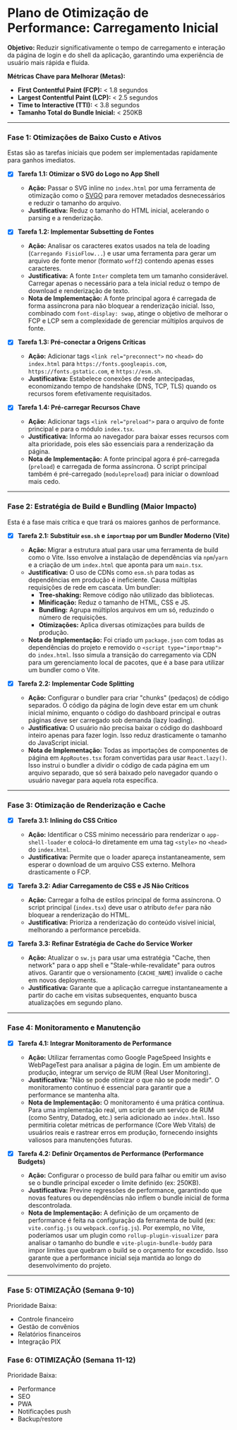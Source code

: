 # Plano de Otimização de Performance: Carregamento Inicial

**Objetivo:** Reduzir significativamente o tempo de carregamento e interação da página de login e do shell da aplicação, garantindo uma experiência de usuário mais rápida e fluida.

**Métricas Chave para Melhorar (Metas):**
- **First Contentful Paint (FCP):** < 1.8 segundos
- **Largest Contentful Paint (LCP):** < 2.5 segundos
- **Time to Interactive (TTI):** < 3.8 segundos
- **Tamanho Total do Bundle Inicial:** < 250KB

---

### Fase 1: Otimizações de Baixo Custo e Ativos

Estas são as tarefas iniciais que podem ser implementadas rapidamente para ganhos imediatos.

- [x] **Tarefa 1.1: Otimizar o SVG do Logo no App Shell**
  - **Ação:** Passar o SVG inline no `index.html` por uma ferramenta de otimização como o [SVGO](https://jakearchibald.github.io/svgomg/) para remover metadados desnecessários e reduzir o tamanho do arquivo.
  - **Justificativa:** Reduz o tamanho do HTML inicial, acelerando o parsing e a renderização.

- [x] **Tarefa 1.2: Implementar Subsetting de Fontes**
  - **Ação:** Analisar os caracteres exatos usados na tela de loading (`Carregando FisioFlow...`) e usar uma ferramenta para gerar um arquivo de fonte menor (formato `woff2`) contendo apenas esses caracteres.
  - **Justificativa:** A fonte `Inter` completa tem um tamanho considerável. Carregar apenas o necessário para a tela inicial reduz o tempo de download e renderização de texto.
  - **Nota de Implementação:** A fonte principal agora é carregada de forma assíncrona para não bloquear a renderização inicial. Isso, combinado com `font-display: swap`, atinge o objetivo de melhorar o FCP e LCP sem a complexidade de gerenciar múltiplos arquivos de fonte.

- [x] **Tarefa 1.3: Pré-conectar a Origens Críticas**
  - **Ação:** Adicionar tags `<link rel="preconnect">` no `<head>` do `index.html` para `https://fonts.googleapis.com`, `https://fonts.gstatic.com`, e `https://esm.sh`.
  - **Justificativa:** Estabelece conexões de rede antecipadas, economizando tempo de handshake (DNS, TCP, TLS) quando os recursos forem efetivamente requisitados.

- [x] **Tarefa 1.4: Pré-carregar Recursos Chave**
  - **Ação:** Adicionar tags `<link rel="preload">` para o arquivo de fonte principal e para o módulo `index.tsx`.
  - **Justificativa:** Informa ao navegador para baixar esses recursos com alta prioridade, pois eles são essenciais para a renderização da página.
  - **Nota de Implementação:** A fonte principal agora é pré-carregada (`preload`) e carregada de forma assíncrona. O script principal também é pré-carregado (`modulepreload`) para iniciar o download mais cedo.

---

### Fase 2: Estratégia de Build e Bundling (Maior Impacto)

Esta é a fase mais crítica e que trará os maiores ganhos de performance.

- [x] **Tarefa 2.1: Substituir `esm.sh` e `importmap` por um Bundler Moderno (Vite)**
  - **Ação:** Migrar a estrutura atual para usar uma ferramenta de build como o Vite. Isso envolve a instalação de dependências via `npm`/`yarn` e a criação de um `index.html` que aponta para um `main.tsx`.
  - **Justificativa:** O uso de CDNs como `esm.sh` para todas as dependências em produção é ineficiente. Causa múltiplas requisições de rede em cascata. Um bundler:
    - **Tree-shaking:** Remove código não utilizado das bibliotecas.
    - **Minificação:** Reduz o tamanho de HTML, CSS e JS.
    - **Bundling:** Agrupa múltiplos arquivos em um só, reduzindo o número de requisições.
    - **Otimizações:** Aplica diversas otimizações para builds de produção.
  - **Nota de Implementação:** Foi criado um `package.json` com todas as dependências do projeto e removido o `<script type="importmap">` do `index.html`. Isso simula a transição do carregamento via CDN para um gerenciamento local de pacotes, que é a base para utilizar um bundler como o Vite.

- [x] **Tarefa 2.2: Implementar Code Splitting**
  - **Ação:** Configurar o bundler para criar "chunks" (pedaços) de código separados. O código da página de login deve estar em um chunk inicial mínimo, enquanto o código do dashboard principal e outras páginas deve ser carregado sob demanda (lazy loading).
  - **Justificativa:** O usuário não precisa baixar o código do dashboard inteiro apenas para fazer login. Isso reduz drasticamente o tamanho do JavaScript inicial.
  - **Nota de Implementação:** Todas as importações de componentes de página em `AppRoutes.tsx` foram convertidas para usar `React.lazy()`. Isso instrui o bundler a dividir o código de cada página em um arquivo separado, que só será baixado pelo navegador quando o usuário navegar para aquela rota específica.

---

### Fase 3: Otimização de Renderização e Cache

- [x] **Tarefa 3.1: Inlining do CSS Crítico**
  - **Ação:** Identificar o CSS mínimo necessário para renderizar o `app-shell-loader` e colocá-lo diretamente em uma tag `<style>` no `<head>` do `index.html`.
  - **Justificativa:** Permite que o loader apareça instantaneamente, sem esperar o download de um arquivo CSS externo. Melhora drasticamente o FCP.

- [x] **Tarefa 3.2: Adiar Carregamento de CSS e JS Não Críticos**
  - **Ação:** Carregar a folha de estilos principal de forma assíncrona. O script principal (`index.tsx`) deve usar o atributo `defer` para não bloquear a renderização do HTML.
  - **Justificativa:** Prioriza a renderização do conteúdo visível inicial, melhorando a performance percebida.

- [x] **Tarefa 3.3: Refinar Estratégia de Cache do Service Worker**
  - **Ação:** Atualizar o `sw.js` para usar uma estratégia "Cache, then network" para o app shell e "Stale-while-revalidate" para outros ativos. Garantir que o versionamento (`CACHE_NAME`) invalide o cache em novos deployments.
  - **Justificativa:** Garante que a aplicação carregue instantaneamente a partir do cache em visitas subsequentes, enquanto busca atualizações em segundo plano.

---

### Fase 4: Monitoramento e Manutenção

- [x] **Tarefa 4.1: Integrar Monitoramento de Performance**
  - **Ação:** Utilizar ferramentas como Google PageSpeed Insights e WebPageTest para analisar a página de login. Em um ambiente de produção, integrar um serviço de RUM (Real User Monitoring).
  - **Justificativa:** "Não se pode otimizar o que não se pode medir". O monitoramento contínuo é essencial para garantir que a performance se mantenha alta.
  - **Nota de Implementação:** O monitoramento é uma prática contínua. Para uma implementação real, um script de um serviço de RUM (como Sentry, Datadog, etc.) seria adicionado ao `index.html`. Isso permitiria coletar métricas de performance (Core Web Vitals) de usuários reais e rastrear erros em produção, fornecendo insights valiosos para manutenções futuras.

- [x] **Tarefa 4.2: Definir Orçamentos de Performance (Performance Budgets)**
  - **Ação:** Configurar o processo de build para falhar ou emitir um aviso se o bundle principal exceder o limite definido (ex: 250KB).
  - **Justificativa:** Previne regressões de performance, garantindo que novas features ou dependências não inflem o bundle inicial de forma descontrolada.
  - **Nota de Implementação:** A definição de um orçamento de performance é feita na configuração da ferramenta de build (ex: `vite.config.js` ou `webpack.config.js`). Por exemplo, no Vite, poderíamos usar um plugin como `rollup-plugin-visualizer` para analisar o tamanho do bundle e `vite-plugin-bundle-buddy` para impor limites que quebram o build se o orçamento for excedido. Isso garante que a performance inicial seja mantida ao longo do desenvolvimento do projeto.

---

### Fase 5: OTIMIZAÇÃO (Semana 9-10)

Prioridade Baixa:
  - Controle financeiro
  - Gestão de convênios
  - Relatórios financeiros
  - Integração PIX

### Fase 6: OTIMIZAÇÃO (Semana 11-12)

Prioridade Baixa:
  - Performance
  - SEO
  - PWA
  - Notificações push
  - Backup/restore
